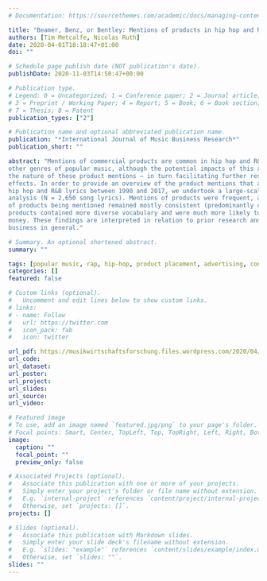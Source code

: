 ```yaml
---
# Documentation: https://sourcethemes.com/academic/docs/managing-content/

title: "Beamer, Benz, or Bentley: Mentions of products in hip hop and R&B music"
authors: [Tim Metcalfe, Nicolas Ruth]
date: 2020-04-01T18:18:47+01:00
doi: ""

# Schedule page publish date (NOT publication's date).
publishDate: 2020-11-03T14:50:47+00:00

# Publication type.
# Legend: 0 = Uncategorized; 1 = Conference paper; 2 = Journal article;
# 3 = Preprint / Working Paper; 4 = Report; 5 = Book; 6 = Book section;
# 7 = Thesis; 8 = Patent
publication_types: ["2"]

# Publication name and optional abbreviated publication name.
publication: "*International Journal of Music Business Research*"
publication_short: ""

abstract: "Mentions of commercial products are common in hip hop and R&B lyrics, relative to
other genres of popular music, although the potential impacts of this are not wellunderstood. Since these songs reach millions of people daily, it is pertinent to study
the nature of these product mentions – in turn facilitating further research on their
effects. In order to provide an overview of the product mentions that are present in
hip hop and R&B lyrics between 1990 and 2017, we undertook a large-scale content
analysis (N = 2,650 song lyrics). Mentions of products were frequent, and the types
of products being mentioned remained mostly consistent (predominantly cars, fashion and alcohol), although the rate increased dramatically over time. Most mentions were of high-end brands and were framed neutrally. Overall, lyrics mentioning
products contained more diverse vocabulary and were much more likely to mention
money. These findings are interpreted in relation to prior research and the music
business in general."

# Summary. An optional shortened abstract.
summary: ""

tags: [popular music, rap, hip-hop, product placement, advertising, content analysis]
categories: []
featured: false

# Custom links (optional).
#   Uncomment and edit lines below to show custom links.
# links:
# - name: Follow
#   url: https://twitter.com
#   icon_pack: fab
#   icon: twitter

url_pdf: https://musikwirtschaftsforschung.files.wordpress.com/2020/04/volume-9-no-1-april-2020-metcalfe-ruth_end.pdf
url_code:
url_dataset:
url_poster:
url_project:
url_slides:
url_source:
url_video:

# Featured image
# To use, add an image named `featured.jpg/png` to your page's folder.
# Focal points: Smart, Center, TopLeft, Top, TopRight, Left, Right, BottomLeft, Bottom, BottomRight.
image:
  caption: ""
  focal_point: ""
  preview_only: false

# Associated Projects (optional).
#   Associate this publication with one or more of your projects.
#   Simply enter your project's folder or file name without extension.
#   E.g. `internal-project` references `content/project/internal-project/index.md`.
#   Otherwise, set `projects: []`.
projects: []

# Slides (optional).
#   Associate this publication with Markdown slides.
#   Simply enter your slide deck's filename without extension.
#   E.g. `slides: "example"` references `content/slides/example/index.md`.
#   Otherwise, set `slides: ""`.
slides: ""
---
```

